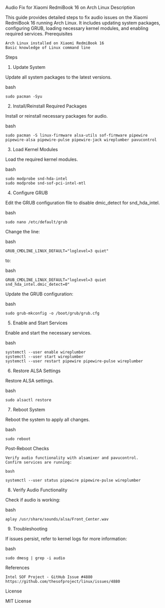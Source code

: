 Audio Fix for Xiaomi RedmiBook 16 on Arch Linux
Description

This guide provides detailed steps to fix audio issues on the Xiaomi RedmiBook 16 running Arch Linux. It includes updating system packages, configuring GRUB, loading necessary kernel modules, and enabling required services.
Prerequisites

    Arch Linux installed on Xiaomi RedmiBook 16
    Basic knowledge of Linux command line

Steps
1. Update System

Update all system packages to the latest versions.

bash

    sudo pacman -Syu

2. Install/Reinstall Required Packages

Install or reinstall necessary packages for audio.

bash

    sudo pacman -S linux-firmware alsa-utils sof-firmware pipewire pipewire-alsa pipewire-pulse pipewire-jack wireplumber pavucontrol

3. Load Kernel Modules

Load the required kernel modules.

bash

    sudo modprobe snd-hda-intel
    sudo modprobe snd-sof-pci-intel-mtl

4. Configure GRUB

Edit the GRUB configuration file to disable dmic_detect for snd_hda_intel.

bash

    sudo nano /etc/default/grub

Change the line:

bash

    GRUB_CMDLINE_LINUX_DEFAULT="loglevel=3 quiet"

to:

bash

    GRUB_CMDLINE_LINUX_DEFAULT="loglevel=3 quiet snd_hda_intel.dmic_detect=0"

Update the GRUB configuration:

bash

    sudo grub-mkconfig -o /boot/grub/grub.cfg

5. Enable and Start Services

Enable and start the necessary services.

bash
    
    systemctl --user enable wireplumber
    systemctl --user start wireplumber
    systemctl --user restart pipewire pipewire-pulse wireplumber

6. Restore ALSA Settings

Restore ALSA settings.

bash

    sudo alsactl restore

7. Reboot System

Reboot the system to apply all changes.

bash

    sudo reboot

Post-Reboot Checks

    Verify audio functionality with alsamixer and pavucontrol.
    Confirm services are running:

    bash

    systemctl --user status pipewire pipewire-pulse wireplumber

8. Verify Audio Functionality

Check if audio is working:

bash

    aplay /usr/share/sounds/alsa/Front_Center.wav

9. Troubleshooting

If issues persist, refer to kernel logs for more information:

bash

    sudo dmesg | grep -i audio

References

    Intel SOF Project - GitHub Issue #4880
    https://github.com/thesofproject/linux/issues/4880

License

MIT License
